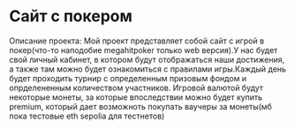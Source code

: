 # Сайт с покером
Описание проекта:
Мой проект представляет собой сайт с игрой в покер(что-то наподобие megahitpoker только web версия).У нас будет свой личный кабинет, в котором будут отображаться наши достижения, а также там можно будет ознакомиться с правилами игры.Каждый день будет проходить турнир с определенным призовым фондом  и опрделененным количеством участников. Игровой валютой будут некоторые монеты, за которые впоследствии можно будет купить premium, который дает возможноть покупать ваучеры за монеты(мб пока тестовые eth sepolia для тестнетов)
